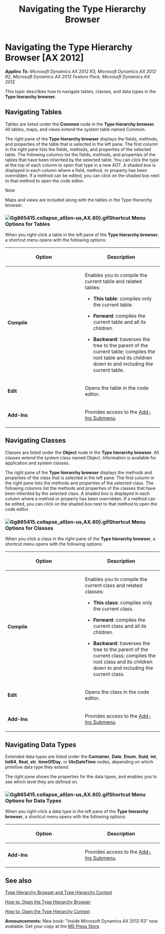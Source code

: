 ﻿---
title: Navigating the Type Hierarchy Browser
TOCTitle: Navigating the Type Hierarchy Browser
ms:assetid: fc4910d4-39af-4111-b109-33ad670df076
ms:mtpsurl: https://msdn.microsoft.com/en-us/library/Gg865415(v=AX.60)
ms:contentKeyID: 35254199
ms.date: 05/18/2015
mtps_version: v=AX.60
---

# Navigating the Type Hierarchy Browser [AX 2012]


_**Applies To:** Microsoft Dynamics AX 2012 R3, Microsoft Dynamics AX 2012 R2, Microsoft Dynamics AX 2012 Feature Pack, Microsoft Dynamics AX 2012_

This topic describes how to navigate tables, classes, and data types in the **Type hierarchy browser**.

## Navigating Tables

Tables are listed under the **Common** node in the **Type hierarchy browser**. All tables, maps, and views extend the system table named Common.

The right pane of the **Type hierarchy browser** displays the fields, methods, and properties of the table that is selected in the left pane. The first column in the right pane lists the fields, methods, and properties of the selected table. The following columns list the fields, methods, and properties of the tables that have been inherited by the selected table. You can click the type at the top of each column to open that type in a new AOT. A shaded box is displayed in each column where a field, method, or property has been overridden. If a method can be edited, you can click on the shaded box next to that method to open the code editor.


> [!NOTE]
> <P>Maps and views are included along with the tables in the Type Hierarchy browser.</P>



### ![Gg865415.collapse\_all(en-us,AX.60).gif](images/Gg863931.collapse_all(en-us,AX.60).gif "Gg865415.collapse_all(en-us,AX.60).gif")Shortcut Menu Options for Tables

When you right-click a table in the left pane of the **Type hierarchy browser**, a shortcut menu opens with the following options:

<table>
<colgroup>
<col style="width: 50%" />
<col style="width: 50%" />
</colgroup>
<thead>
<tr class="header">
<th><p>Option</p></th>
<th><p>Description</p></th>
</tr>
</thead>
<tbody>
<tr class="odd">
<td><p><strong>Compile</strong></p></td>
<td><p>Enables you to compile the current table and related tables:</p>
<ul>
<li><p><strong>This table</strong>: compiles only the current table.</p></li>
<li><p><strong>Forward</strong>: compiles the current table and all its children.</p></li>
<li><p><strong>Backward</strong>: traverses the tree to the parent of the current table; compiles the root table and its children down to and including the current table.</p></li>
</ul></td>
</tr>
<tr class="even">
<td><p><strong>Edit</strong></p></td>
<td><p>Opens the table in the code editor.</p></td>
</tr>
<tr class="odd">
<td><p><strong>Add-Ins</strong></p></td>
<td><p>Provides access to the <a href="add-ins-submenu.md">Add-Ins Submenu</a>.</p></td>
</tr>
</tbody>
</table>


## Navigating Classes

Classes are listed under the **Object** node in the **Type hierarchy browser**. All classes extend the system class named Object. Information is available for application and system classes.

The right pane of the **Type hierarchy browser** displays the methods and properties of the class that is selected in the left pane. The first column in the right pane lists the methods and properties of the selected class. The following columns list the methods and properties of the classes that have been inherited by the selected class. A shaded box is displayed in each column where a method or property has been overridden. If a method can be edited, you can click on the shaded box next to that method to open the code editor.

### ![Gg865415.collapse\_all(en-us,AX.60).gif](images/Gg863931.collapse_all(en-us,AX.60).gif "Gg865415.collapse_all(en-us,AX.60).gif")Shortcut Menu Options for Classes

When you click a class in the right-pane of the **Type hierarchy browser**, a shortcut menu opens with the following options:

<table>
<colgroup>
<col style="width: 50%" />
<col style="width: 50%" />
</colgroup>
<thead>
<tr class="header">
<th><p>Option</p></th>
<th><p>Description</p></th>
</tr>
</thead>
<tbody>
<tr class="odd">
<td><p><strong>Compile</strong></p></td>
<td><p>Enables you to compile the current class and related classes:</p>
<ul>
<li><p><strong>This class</strong>: compiles only the current class.</p></li>
<li><p><strong>Forward</strong>: compiles the current class and all its children.</p></li>
<li><p><strong>Backward</strong>: traverses the tree to the parent of the current class; compiles the root class and its children down to and including the current class.</p></li>
</ul></td>
</tr>
<tr class="even">
<td><p><strong>Edit</strong></p></td>
<td><p>Opens the class in the code editor.</p></td>
</tr>
<tr class="odd">
<td><p><strong>Add-Ins</strong></p></td>
<td><p>Provides access to the <a href="add-ins-submenu.md">Add-Ins Submenu</a>.</p></td>
</tr>
</tbody>
</table>


## Navigating Data Types

Extended data types are listed under the **Container**, **Date**, **Enum**, **Guid**, **int**, **Int64**, **Real**, **str**, **timeOfDay**, or **UtcDateTime** nodes, depending on which primitive data type they extend.

The right pane shows the properties for the data types, and enables you to see which level they are defined on.

### ![Gg865415.collapse\_all(en-us,AX.60).gif](images/Gg863931.collapse_all(en-us,AX.60).gif "Gg865415.collapse_all(en-us,AX.60).gif")Shortcut Menu Options for Data Types

When you right-click a data type in the left pane of the **Type hierarchy browser**, a shortcut menu opens with the following options:

<table>
<colgroup>
<col style="width: 50%" />
<col style="width: 50%" />
</colgroup>
<thead>
<tr class="header">
<th><p>Option</p></th>
<th><p>Description</p></th>
</tr>
</thead>
<tbody>
<tr class="odd">
<td><p><strong>Add-Ins</strong></p></td>
<td><p>Provides access to the <a href="add-ins-submenu.md">Add-Ins Submenu</a>.</p></td>
</tr>
</tbody>
</table>


## See also

[Type Hierarchy Browser and Type Hierarchy Context](type-hierarchy-browser-and-type-hierarchy-context.md)

[How to: Open the Type Hierarchy Browser](how-to-open-the-type-hierarchy-browser.md)

[How to: Open the Type Hierarchy Context](how-to-open-the-type-hierarchy-context.md)

  
**Announcements:** New book: "Inside Microsoft Dynamics AX 2012 R3" now available. Get your copy at the [MS Press Store](https://www.microsoftpressstore.com/store/inside-microsoft-dynamics-ax-2012-r3-9780735685109).

